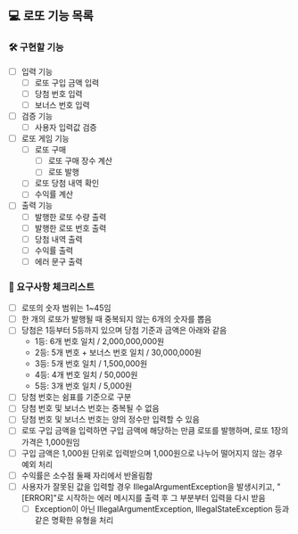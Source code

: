 ## 💻 로또 기능 목록
### 🛠 구현할 기능
- [ ] 입력 기능
    - [ ] 로또 구입 금액 입력
    - [ ] 당첨 번호 입력
    - [ ] 보너스 번호 입력
- [ ] 검증 기능
    - [ ] 사용자 입력값 검증
- [ ] 로또 게임 기능
    - [ ] 로또 구매
      - [ ] 로또 구매 장수 계산
      - [ ] 로또 발행
    - [ ] 로또 당첨 내역 확인
    - [ ] 수익률 계산
- [ ] 출력 기능
    - [ ] 발행한 로또 수량 출력
    - [ ] 발행한 로또 번호 출력
    - [ ] 당첨 내역 출력
    - [ ] 수익률 출력
    - [ ] 에러 문구 출력
### 📁 요구사항 체크리스트
- [ ] 로또의 숫자 범위는 1~45임
- [ ] 한 개의 로또가 발행될 때 중복되지 않는 6개의 숫자를 뽑음
- [ ] 당첨은 1등부터 5등까지 있으며 당첨 기준과 금액은 아래와 같음
  - 1등: 6개 번호 일치 / 2,000,000,000원
  - 2등: 5개 번호 + 보너스 번호 일치 / 30,000,000원
  - 3등: 5개 번호 일치 / 1,500,000원
  - 4등: 4개 번호 일치 / 50,000원
  - 5등: 3개 번호 일치 / 5,000원
- [ ] 당첨 번호는 쉼표를 기준으로 구분
- [ ] 당첨 번호 및 보너스 번호는 중복될 수 없음
- [ ] 당첨 번호 및 보너스 번호는 양의 정수만 입력할 수 있음
- [ ] 로또 구입 금액을 입력하면 구입 금액에 해당하는 만큼 로또를 발행하며, 로또 1장의 가격은 1,000원임
- [ ] 구입 금액은 1,000원 단위로 입력받으며 1,000원으로 나누어 떨어지지 않는 경우 예외 처리
- [ ] 수익률은 소수점 둘째 자리에서 반올림함
- [ ] 사용자가 잘못된 값을 입력할 경우 IllegalArgumentException을 발생시키고, "[ERROR]"로 시작하는 에러 메시지를 출력 후 그 부분부터 입력을 다시 받음
  - [ ] Exception이 아닌 IllegalArgumentException, IllegalStateException 등과 같은 명확한 유형을 처리

